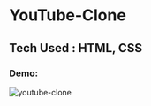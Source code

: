 # YouTube-Clone

## Tech Used : HTML, CSS

### Demo:
![youtube-clone](https://user-images.githubusercontent.com/73012044/166862353-61d383b8-e94d-46f0-9f3f-c7a3206271de.jpg)
